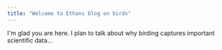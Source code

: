 ```yaml
---
title: "Welcome to Ethans blog on birds"
---
```


I'm glad you are here. I plan to talk about why birding captures important scientific data...
